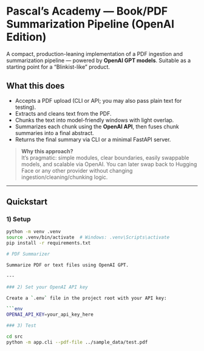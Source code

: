 # Pascal’s Academy — Book/PDF Summarization Pipeline (OpenAI Edition)

A compact, production-leaning implementation of a PDF ingestion and summarization pipeline — powered by **OpenAI GPT models**. Suitable as a starting point for a “Blinkist-like” product.

## What this does

- Accepts a PDF upload (CLI or API; you may also pass plain text for testing).
- Extracts and cleans text from the PDF.
- Chunks the text into model-friendly windows with light overlap.
- Summarizes each chunk using the **OpenAI API**, then fuses chunk summaries into a final abstract.
- Returns the final summary via CLI or a minimal FastAPI server.

> **Why this approach?**  
> It’s pragmatic: simple modules, clear boundaries, easily swappable models, and scalable via OpenAI. You can later swap back to Hugging Face or any other provider without changing ingestion/cleaning/chunking logic.

---

## Quickstart

### 1) Setup

```bash
python -m venv .venv
source .venv/bin/activate  # Windows: .venv\Scripts\activate
pip install -r requirements.txt

# PDF Summarizer

Summarize PDF or text files using OpenAI GPT.

---

### 2) Set your OpenAI API key

Create a `.env` file in the project root with your API key:

```env
OPENAI_API_KEY=your_api_key_here

### 3) Test

cd src
python -m app.cli --pdf-file ../sample_data/test.pdf
